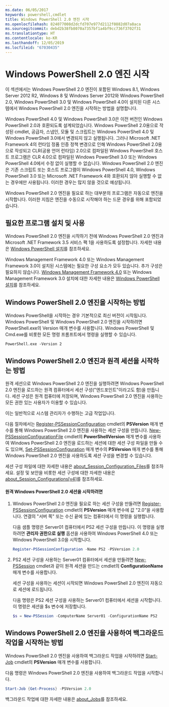 ```yaml
---
ms.date: 06/05/2017
keywords: powershell,cmdlet
title: Windows PowerShell 2.0 엔진 시작
ms.openlocfilehash: 824077008d2dcfd707e977d2112f0882d07a8aca
ms.sourcegitcommit: debd2b38fb8070a7357bf1a4bf9cc736f3702f31
ms.translationtype: HT
ms.contentlocale: ko-KR
ms.lasthandoff: 12/05/2019
ms.locfileid: "67030435"
---
```

# <a name="starting-the-windows-powershell-20-engine"></a>Windows PowerShell 2.0 엔진 시작

이 섹션에서는 Windows PowerShell 2.0 엔진이 포함된 Windows 8.1, Windows Server 2012 R2, Windows 8 및 Windows Server 2012와 Windows PowerShell 2.0, Windows PowerShell 3.0 및 Windows PowerShell 4.0이 설치된 다른 시스템에서 Windows PowerShell 2.0 엔진을 시작하는 방법을 설명합니다.

Windows PowerShell 4.0 및 Windows PowerShell 3.0은 이전 버전인 Windows PowerShell 2.0과 호환되도록 설계되었습니다. Windows PowerShell 2.0용으로 작성된 cmdlet, 공급자, 스냅인, 모듈 및 스크립트는 Windows PowerShell 4.0 및 Windows PowerShell 3.0에서 변경되지 않고 실행됩니다. 그러나 Microsoft .NET Framework 4의 런타임 정품 인증 정책 변경으로 인해 Windows PowerShell 2.0용으로 작성되고 CLR(공용 언어 런타임) 2.0으로 컴파일된 Windows PowerShell 호스트 프로그램은 CLR 4.0으로 컴파일된 Windows PowerShell 3.0 또는 Windows PowerShell 4.0에서 수정 없이 실행할 수 없습니다. Windows PowerShell 2.0 엔진은 기존 스크립트 또는 호스트 프로그램이 Windows PowerShell 4.0, Windows PowerShell 3.0 또는 Microsoft .NET Framework 4와 호환되지 않아 실행할 수 없는 경우에만 사용됩니다. 이러한 경우는 많지 않을 것으로 예상됩니다.

Windows PowerShell 2.0 엔진을 필요로 하는 대부분의 프로그램은 자동으로 엔진을 시작합니다. 이러한 지침은 엔진을 수동으로 시작해야 하는 드문 경우를 위해 포함되었습니다.

## <a name="installing-and-enabling-required-programs"></a>필요한 프로그램 설치 및 사용

Windows PowerShell 2.0 엔진을 시작하기 전에 Windows PowerShell 2.0 엔진과 Microsoft .NET Framework 3.5 서비스 팩 1을 사용하도록 설정합니다. 자세한 내용은 [Windows PowerShell 설치](../install/Installing-Windows-PowerShell.md)를 참조하세요.

Windows Management Framework 4.0 또는 Windows Management Framework 3.0이 설치된 시스템에는 필요한 구성 요소가 모두 있습니다. 추가 구성은 필요하지 않습니다. [Windows Management Framework 4.0](https://go.microsoft.com/fwlink/?LinkID=293881) 또는 Windows Management Framework 3.0 설치에 대한 자세한 내용은 [Windows PowerShell 설치](../install/Installing-Windows-PowerShell.md)를 참조하세요.

## <a name="how-to-start-the-windows-powershell-20-engine"></a>Windows PowerShell 2.0 엔진을 시작하는 방법

Windows PowerShell을 시작하는 경우 기본적으로 최신 버전이 시작됩니다. Windows PowerShell 및 Windows PowerShell 2.0 엔진을 시작하려면 PowerShell.exe의 Version 매개 변수를 사용합니다. Windows PowerShell 및 Cmd.exe를 비롯한 모든 명령 프롬프트에서 명령을 실행할 수 있습니다.

```
PowerShell.exe -Version 2
```

## <a name="how-to-start-a-remote-session-with-the-windows-powershell-20-engine"></a>Windows PowerShell 2.0 엔진과 원격 세션을 시작하는 방법

원격 세션으로 Windows PowerShell 2.0 엔진을 실행하려면 Windows PowerShell 2.0 엔진을 로드하는 원격 컴퓨터에서 세션 구성("엔드포인트"이라고도 함)을 만듭니다. 세션 구성은 원격 컴퓨터에 저장되며, Windows PowerShell 2.0 엔진을 사용하는 모든 권한 있는 사용자가 이용할 수 있습니다.

이는 일반적으로 시스템 관리자가 수행하는 고급 작업입니다.

다음 절차에서는 [Register-PSSessionConfiguration](https://technet.microsoft.com/library/e9152ae2-bd6d-4056-9bc7-dc1893aa29ea) cmdlet의 **PSVersion** 매개 변수를 통해 Windows PowerShell 2.0 엔진을 사용하는 세션 구성을 만듭니다. [New-PSSessionConfigurationFile](https://technet.microsoft.com/library/5f3e3633-6e90-479c-aea9-ba45a1954866) cmdlet의 **PowerShellVersion** 매개 변수를 사용하여 Windows PowerShell 2.0 엔진을 로드하는 세션에 대한 세션 구성 파일을 만들 수도 있으며, [Set-PSSessionConfiguration](https://technet.microsoft.com/library/b21fbad3-1759-4260-b206-dcb8431cd6ea) 매개 변수의 **PSVersion** 매개 변수를 통해 Windows PowerShell 2.0 엔진을 사용하도록 세션 구성을 변경할 수 있습니다.

세션 구성 파일에 대한 자세한 내용은 [about_Session_Configuration_Files](https://technet.microsoft.com/library/c7217447-1ebf-477b-a8ef-4dbe9a1473b8)를 참조하세요. 설정 및 보안을 비롯한 세션 구성에 대한 자세한 내용은 [about_Session_Configurations[v4]](https://technet.microsoft.com/library/a2fbe12a-350c-4d04-be50-24102824e3ab)를 참조하세요.

#### <a name="to-start-a-remote-windows-powershell-20-session"></a>원격 Windows PowerShell 2.0 세션을 시작하려면

1. Windows PowerShell 2.0 엔진을 필요로 하는 세션 구성을 만들려면 [Register-PSSessionConfiguration](https://technet.microsoft.com/library/e9152ae2-bd6d-4056-9bc7-dc1893aa29ea) cmdlet의 **PSVersion** 매개 변수에 값 "2.0"을 사용합니다. 연결의 "서버 쪽" 또는 수신 끝에 있는 컴퓨터에서 이 명령을 실행합니다.

   다음 샘플 명령은 Server01 컴퓨터에서 PS2 세션 구성을 만듭니다. 이 명령을 실행하려면 **관리자 권한으로 실행** 옵션을 사용하여 Windows PowerShell 4.0 또는 Windows PowerShell 3.0을 시작합니다.

   ```powershell
   Register-PSSessionConfiguration -Name PS2 -PSVersion 2.0
   ```

2. PS2 세션 구성을 사용하는 Server01 컴퓨터에서 세션을 만들려면 [New-PSSession](https://technet.microsoft.com/library/76f6628c-054c-4eda-ba7a-a6f28daaa26f) cmdlet과 같이 원격 세션을 만드는 cmdlet의 **ConfigurationName** 매개 변수를 사용합니다.

   세션 구성을 사용하는 세션이 시작되면 Windows PowerShell 2.0 엔진이 자동으로 세션에 로드됩니다.

   다음 명령은 PS2 세션 구성을 사용하는 Server01 컴퓨터에서 세션을 시작합니다. 이 명령은 세션을 $s 변수에 저장합니다.

   ```powershell
   $s = New-PSSession -ComputerName Server01 -ConfigurationName PS2
   ```

## <a name="how-to-start-a-background-job-with-the-windows-powershell-20-engine"></a>Windows PowerShell 2.0 엔진을 사용하여 백그라운드 작업을 시작하는 방법

Windows PowerShell 2.0 엔진을 사용하여 백그라운드 작업을 시작하려면 [Start-Job](https://technet.microsoft.com/library/2bc04935-0deb-4ec0-b856-d7290cca6442) cmdlet의 **PSVersion** 매개 변수를 사용합니다.

다음 명령은 Windows PowerShell 2.0 엔진을 사용하여 백그라운드 작업을 시작합니다.

```powershell
Start-Job {Get-Process} -PSVersion 2.0
```

백그라운드 작업에 대한 자세한 내용은 [about_Jobs](/powershell/module/microsoft.powershell.core/about/about_jobs)를 참조하세요.
